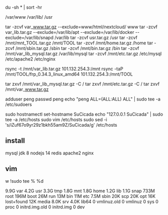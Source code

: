 du -sh * | sort  -hr


/var/www
/var/lib/
/usr

tar -zcvf var_www.tar.gz --exclude=www/html/nextcloud/ www
tar -zcvf var_lib.tar.gz --exclude=/var/lib/apt --exclude=/var/lib/docker --exclude=/var/lib/snapd /var/lib
tar -zcvf usr.tar.gz  /usr
tar -zcvf /mnt/mnt_TOOL.tar.gz  /mnt/TOOL
tar -zcvf /mnt/home.tar.gz  /home
tar -zcvf /mnt/sbin.tar.gz  /sbin
tar -zcvf /mnt/bin.tar.gz  /bin
tar -zcvf /mnt/var_lib_mysql.tar.gz  /var/lib/mysql
tar -zcvf /mnt/etc.tar.gz  /etc/mysql /etc/apache2 /etc/nginx

rsync -t /mnt/var_lib.tar.gz 101.132.254.3:/mnt
rsync -taP /mnt/TOOL/frp_0.34.3_linux_amd64 101.132.254.3:/mnt/TOOL

tar zxvf /mnt/var_lib_mysql.tar.gz -C /
tar zxvf /mnt/etc.tar.gz -C /
tar zxvf /mnt/var_www.tar.gz

adduser peng
passwd peng
echo "peng    ALL=(ALL:ALL)   ALL" | sudo tee -a /etc/sudoers

sudo hostnamectl set-hostname SuCicada
echo "127.0.0.1 SuCicada" | sudo tee -a /etc/hosts
sudo vim /etc/hosts
sudo sed -i 's/iZuf67o9yr29z1bkh55am9Z/SuCicada/g' /etc/hosts



## install 
mysql
jdk 8
nodejs 14
redis
apache2
nginx


## vim
w !sudo tee %
%d


9.9G    var
4.2G    usr
3.3G    tmp
1.8G    mnt
1.8G    home
1.2G    lib
1.1G    snap
733M    root
196M    boot
26M     run
13M     bin
11M     etc
7.5M    sbin
20K     scp
20K     opt
16K     lost+found
12K     media
8.0K    srv
4.0K    lib64
0       vmlinuz.old
0       vmlinuz
0       sys
0       proc
0       initrd.img.old
0       initrd.img
0       dev